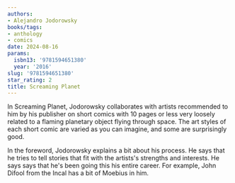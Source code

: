 ```yaml
---
authors:
- Alejandro Jodorowsky
books/tags:
- anthology
- comics
date: 2024-08-16
params:
  isbn13: '9781594651380'
  year: '2016'
slug: '9781594651380'
star_rating: 2
title: Screaming Planet
---
```


In Screaming Planet, Jodorowsky collaborates with artists recommended to him by his publisher on short comics with 10 pages or less very loosely related to a flaming planetary object flying through space. The art styles of each short comic are varied as you can imagine, and some are surprisingly good.

<!--more-->

In the foreword, Jodorowsky explains a bit about his process. He says that he tries to tell stories that fit with the artists's strengths and interests. He says says that he's been going this his entire career. For example, John Difool from the Incal has a bit of Moebius in him.